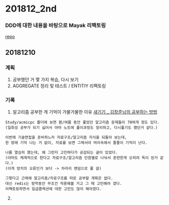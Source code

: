 ﻿# 201812_2nd
### DDD에 대한 내용을 바탕으로 Mayak 리팩토링  
[repo](https://github.com/ddingcham/MayakAgain)  

## 20181210
### 계획
1. 공부했던 거 몇 가지 복습, 다시 보기
2. AGGREGATE 정리 및 테스트 / ENTITIY 리팩토링

### 기록
1. 알고리즘 공부한 게 기억이 가물가물한 이유
[새기기 _ 김창준님의 공부하는 방법](http://cafe.daum.net/_c21_/bbs_search_read?grpid=LtXl&fldid=AoDe&datanum=6)
```
Study/acmicpc 폴더에 보면 봄/여름 동안 풀었던 알고리즘 문제들이 70여개 정도 있다.
(일회성 공부가 되기 싫어서 아마 노트에 풀이과정도 정리하고, 다시풀기도 했던거 같다.)

이번에 기술면접을 준비하느라 자료구조/알고리즘 지식을 되돌아 보는데,
한 방에 기억 나는 거 없이, 자료를 보면 그제서야 머리속에서 줄줄이 기억이 난다.

나름 열심히 했는데, 왜 그런지 고민하다가 공감되는 글이 있었다.
(아마도 체계적으로 한다고 자료구조/알고리즘 단원별로 나눠서 훈련한게 오히려 독이 된거 같다.)
(이게 망치의 오류인가 보다 -> 차라리 랜덤으로 풀 걸)

그렇다고 근래에 알고리즘/자료구조를 따로 공부할 계획은 없다.
대신 redis는 방학동안 무조건 적용해볼 거고 그 때 고민해야 겠다.
리팩토링하면서 일급콜렉션에 대한 고민도 많이 해야겠다.
```

2. 
